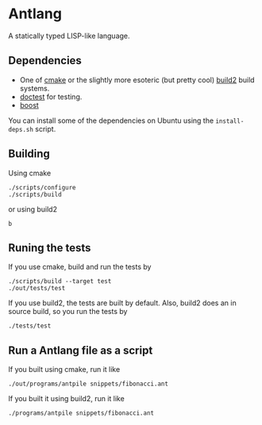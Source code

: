 # Antlang

A statically typed LISP-like language.

## Dependencies

- One of [cmake](https://cmake.org/) or the slightly more esoteric (but pretty cool) [build2](https://build2.org) build systems.
- [doctest](https://github.com/doctest/doctest) for testing.
- [boost](https://www.boost.org)

You can install some of the dependencies on Ubuntu using the `install-deps.sh` script.

## Building
Using cmake

    ./scripts/configure
    ./scripts/build

or using build2

    b

## Runing the tests
If you use cmake, build and run the tests by

    ./scripts/build --target test
    ./out/tests/test

If you use build2, the tests are built by default. Also, build2 does an in source build, so you run the tests by

    ./tests/test

## Run a Antlang file as a script
If you built using cmake, run it like

    ./out/programs/antpile snippets/fibonacci.ant

If you built it using build2, run it like

    ./programs/antpile snippets/fibonacci.ant
